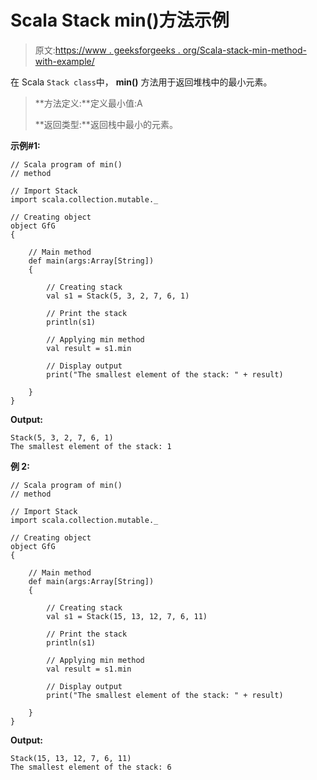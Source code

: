 # Scala Stack min()方法示例

> 原文:[https://www . geeksforgeeks . org/Scala-stack-min-method-with-example/](https://www.geeksforgeeks.org/scala-stack-min-method-with-example/)

在 Scala `Stack class`中， **min()** 方法用于返回堆栈中的最小元素。

> **方法定义:**定义最小值:A
> 
> **返回类型:**返回栈中最小的元素。

**示例#1:**

```
// Scala program of min() 
// method 

// Import Stack 
import scala.collection.mutable._

// Creating object 
object GfG 
{ 

    // Main method 
    def main(args:Array[String]) 
    { 

        // Creating stack
        val s1 = Stack(5, 3, 2, 7, 6, 1) 

        // Print the stack 
        println(s1) 

        // Applying min method  
        val result = s1.min 

        // Display output 
        print("The smallest element of the stack: " + result) 

    } 
} 
```

**Output:**

```
Stack(5, 3, 2, 7, 6, 1)
The smallest element of the stack: 1

```

**例 2:**

```
// Scala program of min() 
// method 

// Import Stack 
import scala.collection.mutable._

// Creating object 
object GfG 
{ 

    // Main method 
    def main(args:Array[String]) 
    { 

        // Creating stack
        val s1 = Stack(15, 13, 12, 7, 6, 11) 

        // Print the stack 
        println(s1) 

        // Applying min method  
        val result = s1.min 

        // Display output 
        print("The smallest element of the stack: " + result) 

    } 
} 
```

**Output:**

```
Stack(15, 13, 12, 7, 6, 11)
The smallest element of the stack: 6

```